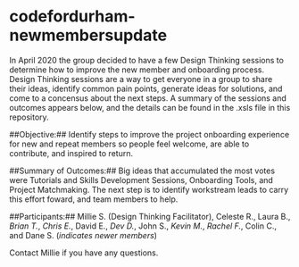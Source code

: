# codefordurham-newmembersupdate

In April 2020 the group decided to have a few Design Thinking sessions to determine how to improve the new member and onboarding process. Design Thinking sessions are a way to get everyone in a group to share their ideas, identify common pain points, generate ideas for solutions, and come to a concensus about the next steps. A summary of the sessions and outcomes appears below, and the details can be found in the .xsls file in this repository. 

##Objective:##
Identify steps to improve the project onboarding experience for new and repeat members so people feel welcome, are able to contribute, and inspired to return.	

##Summary of Outcomes:##
Big ideas that accumulated the most votes were Tutorials and Skills Development Sessions, Onboarding Tools, and Project Matchmaking. The next step is to identify workstream leads to carry this effort foward, and team members to help.

##Participants:##
Millie S. (Design Thinking Facilitator), Celeste R., Laura B., *Brian T.*, *Chris E.*, David E., *Dev D.*, John S., *Kevin M.*, *Rachel F.*, Colin C., and Dane S. (*indicates newer members*)

Contact Millie if you have any questions.
